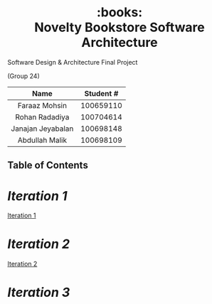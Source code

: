 <h1 align="center">
     <div align="center">
          :books:
     </div>
     Novelty Bookstore Software Architecture
</h1>

<p>
     Software Design & Architecture Final Project
</p>

<p>
     (Group 24)
</p>

| Name  | Student # |
| :-------------: | :-------------: |
| Faraaz Mohsin  | 100659110  |
| Rohan Radadiya  | 100704614  |
| Janajan Jeyabalan  | 100698148  |
| Abdullah Malik  | 100698109  |


## **Table of Contents**

# *Iteration 1*

[Iteration 1](https://github.com/two02k/NoveltyBookstoreArchitecture/tree/main/Iteration1)

# *Iteration 2*

[Iteration 2](https://github.com/two02k/NoveltyBookstoreArchitecture/tree/main/Iteration2)

# *Iteration 3*
